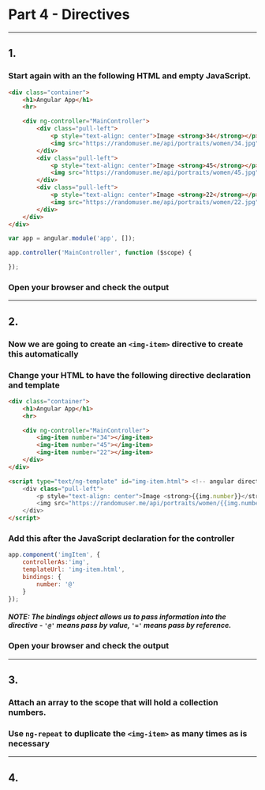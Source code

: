 # Part 4 - Directives
---
## 1.
### Start again with an the following HTML and empty JavaScript.

```html
<div class="container">
    <h1>Angular App</h1>
    <hr>

    <div ng-controller="MainController">
        <div class="pull-left">
            <p style="text-align: center">Image <strong>34</strong></p>
            <img src="https://randomuser.me/api/portraits/women/34.jpg" class="img-thumbnail">
        </div>
        <div class="pull-left">
            <p style="text-align: center">Image <strong>45</strong></p>
            <img src="https://randomuser.me/api/portraits/women/45.jpg" class="img-thumbnail">
        </div>
        <div class="pull-left">
            <p style="text-align: center">Image <strong>22</strong></p>
            <img src="https://randomuser.me/api/portraits/women/22.jpg" class="img-thumbnail">
        </div>
    </div>
</div>
```

```javascript
var app = angular.module('app', []);

app.controller('MainController', function ($scope) {

});
```

### Open your browser and check the output
---
## 2.
### Now we are going to create an `<img-item>` directive to create this automatically 
### Change your HTML to have the following directive declaration and template
```html
<div class="container">
    <h1>Angular App</h1>
    <hr>

    <div ng-controller="MainController">
        <img-item number="34"></img-item>
        <img-item number="45"></img-item>
        <img-item number="22"></img-item>
    </div>
</div>

<script type="text/ng-template" id="img-item.html"> <!-- angular directive template -->
    <div class="pull-left">
        <p style="text-align: center">Image <strong>{{img.number}}</strong></p>
        <img src="https://randomuser.me/api/portraits/women/{{img.number}}.jpg" class="img-thumbnail">
    </div>
</script>
```

### Add this after the JavaScript declaration for the controller
```javascript
app.component('imgItem', {
    controllerAs:'img',
    templateUrl: 'img-item.html',
    bindings: {
        number: '@'
    }
});
```

##### NOTE: The bindings object allows us to pass information into the directive - `'@'` means pass by value, `'='` means pass by reference. 

### Open your browser and check the output
---
## 3.
### Attach an array to the scope that will hold a collection numbers.

### Use `ng-repeat` to duplicate the `<img-item>` as many times as is necessary
---
## 4.
